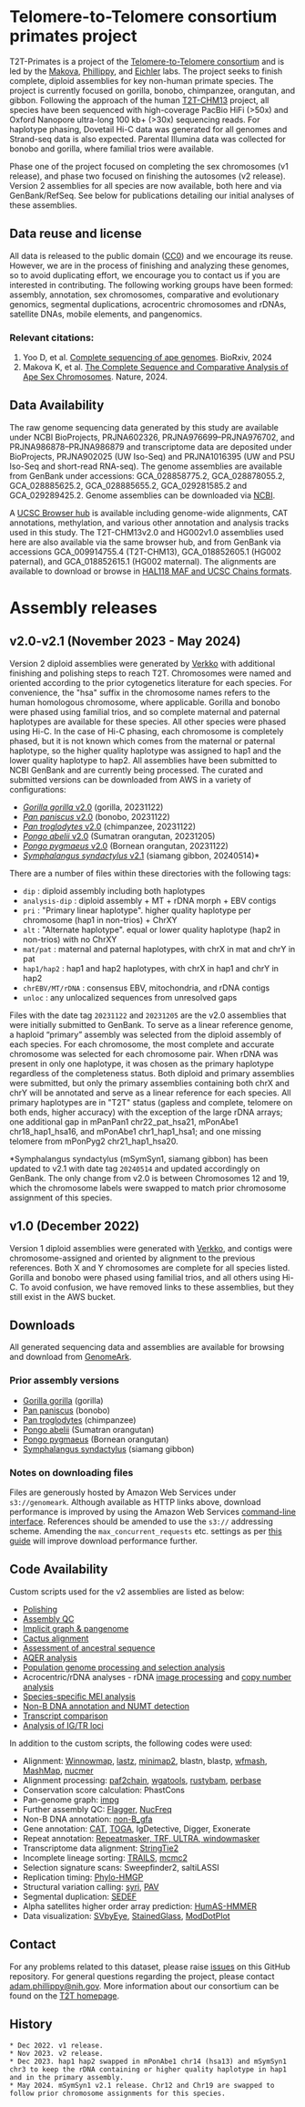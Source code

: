 # Telomere-to-Telomere consortium primates project
T2T-Primates is a project of the [Telomere-to-Telomere consortium](https://sites.google.com/ucsc.edu/t2tworkinggroup/) and is led by the [Makova](https://www.bx.psu.edu/makova_lab/), [Phillippy](https://genomeinformatics.github.io/), and [Eichler](https://eichlerlab.gs.washington.edu/) labs. The project seeks to finish complete, diploid assemblies for key non-human primate species. The project is currently focused on gorilla, bonobo, chimpanzee, orangutan, and gibbon. Following the approach of the human [T2T-CHM13](https://github.com/marbl/CHM13) project, all species have been sequenced with high-coverage PacBio HiFi (>50x) and Oxford Nanopore ultra-long 100 kb+ (>30x) sequencing reads. For haplotype phasing, Dovetail Hi-C data was generated for all genomes and Strand-seq data is also expected. Parental Illumina data was collected for bonobo and gorilla, where familial trios were available.

Phase one of the project focused on completing the sex chromosomes (v1 release), and phase two focused on finishing the autosomes (v2 release). Version 2 assemblies for all species are now available, both here and via GenBank/RefSeq. See below for publications detailing our initial analyses of these assemblies.

## Data reuse and license
All data is released to the public domain ([CC0](https://creativecommons.org/publicdomain/zero/1.0/)) and we encourage its reuse. However, we are in the process of finishing and analyzing these genomes, so to avoid duplicating effort, we encourage you to contact us if you are interested in contributing. The following working groups have been formed: assembly, annotation, sex chromosomes, comparative and evolutionary genomics, segmental duplications, acrocentric chromosomes and rDNAs, satellite DNAs, mobile elements, and pangenomics.

### Relevant citations:
1. Yoo D, et al. [Complete sequencing of ape genomes](https://www.biorxiv.org/content/10.1101/2024.07.31.605654v1). BioRxiv, 2024
2. Makova K, et al. [The Complete Sequence and Comparative Analysis of Ape Sex Chromosomes](https://doi.org/10.1038/s41586-024-07473-2). Nature, 2024.

## Data Availability
The raw genome sequencing data generated by this study are available under NCBI BioProjects, PRJNA602326, PRJNA976699–PRJNA976702, and PRJNA986878–PRJNA986879 and transcriptome data are deposited under BioProjects, PRJNA902025 (UW Iso-Seq) and PRJNA1016395 (UW and PSU Iso-Seq and short-read RNA-seq). The genome assemblies are available from GenBank under accessions: GCA_028858775.2, GCA_028878055.2, GCA_028885625.2, GCA_028885655.2, GCA_029281585.2 and GCA_029289425.2. Genome assemblies can be downloaded via [NCBI](https://www.ncbi.nlm.nih.gov/datasets/genome/?accession=GCF_028858775.2,GCF_029281585.2,GCF_028885625.2,GCF_028878055.2,GCF_028885655.2,GCF_029289425.2).

A [UCSC Browser hub](https://github.com/marbl/T2T-Browser) is available including genome-wide alignments, CAT annotations, methylation, and various other annotation and analysis tracks used in this study. The T2T-CHM13v2.0 and HG002v1.0 assemblies used here are also available via the same browser hub, and from GenBank via accessions GCA_009914755.4 (T2T-CHM13), GCA_018852605.1 (HG002 paternal), and GCA_018852615.1 (HG002 maternal). The alignments are available to download or browse in [HAL118 MAF and UCSC Chains formats](https://cglgenomics.ucsc.edu/february-2024-t2t-apes).

# Assembly releases
## v2.0-v2.1 (November 2023 - May 2024)
Version 2 diploid assemblies were generated by [Verkko](https://github.com/marbl/verkko) with additional finishing and polishing steps to reach T2T. Chromosomes were named and oriented according to the prior cytogenetics literature for each species. For convenience, the "hsa" suffix in the chromosome names refers to the human homologous chromosome, where applicable. Gorilla and bonobo were phased using familial trios, and so complete maternal and paternal haplotypes are available for these species. All other species were phased using Hi-C. In the case of Hi-C phasing, each chromosome is completely phased, but it is not known which comes from the maternal or paternal haplotype, so the higher quality haplotype was assigned to hap1 and the lower quality haplotype to hap2. All assemblies have been submitted to NCBI GenBank and are currently being processed. The curated and submitted versions can be downloaded from AWS in a variety of configurations:

- [_Gorilla gorilla_ v2.0](https://genomeark.s3.amazonaws.com/index.html?prefix=species/Gorilla_gorilla/mGorGor1/assembly_curated/) (gorilla, 20231122)
- [_Pan paniscus_ v2.0](https://genomeark.s3.amazonaws.com/index.html?prefix=species/Pan_paniscus/mPanPan1/assembly_curated/) (bonobo, 20231122)
- [_Pan troglodytes_ v2.0](https://genomeark.s3.amazonaws.com/index.html?prefix=species/Pan_troglodytes/mPanTro3/assembly_curated/) (chimpanzee, 20231122)
- [_Pongo abelii_ v2.0](https://genomeark.s3.amazonaws.com/index.html?prefix=species/Pongo_abelii/mPonAbe1/assembly_curated/) (Sumatran orangutan, 20231205)
- [_Pongo pygmaeus_ v2.0](https://genomeark.s3.amazonaws.com/index.html?prefix=species/Pongo_pygmaeus/mPonPyg2/assembly_curated/) (Bornean orangutan, 20231122)
- [_Symphalangus syndactylus_ v2.1](https://genomeark.s3.amazonaws.com/index.html?prefix=species/Symphalangus_syndactylus/mSymSyn1/assembly_curated/) (siamang gibbon, 20240514)*

There are a number of files within these directories with the following tags:

* `dip` : diploid assembly including both haplotypes  
* `analysis-dip` : diploid assembly + MT + rDNA morph + EBV contigs
* `pri` : "Primary linear haplotype". higher quality haplotype per chromosome (hap1 in non-trios) + ChrXY
* `alt` : "Alternate haplotype". equal or lower quality haplotype (hap2 in non-trios) with no ChrXY
* `mat/pat` : maternal and paternal haplotypes, with chrX in mat and chrY in pat
* `hap1/hap2` : hap1 and hap2 haplotypes, with chrX in hap1 and chrY in hap2
* `chrEBV/MT/rDNA` : consensus EBV, mitochondria, and rDNA contigs
* `unloc` : any unlocalized sequences from unresolved gaps

Files with the date tag `20231122` and `20231205` are the v2.0 assemblies that were initially submitted to GenBank. To serve as a linear reference genome, a haploid “primary” assembly was selected from the diploid assembly of each species. For each chromosome, the most complete and accurate chromosome was selected for each chromosome pair. When rDNA was present in only one haplotype, it was chosen as the primary haplotype regardless of the completeness status. Both diploid and primary assemblies were submitted, but only the primary assemblies containing both chrX and chrY will be annotated and serve as a linear reference for each species. 
All primary haplotypes are in "T2T" status (gapless and complete, telomere on both ends, higher accuracy) with the exception of the large rDNA arrays; one additional gap in mPanPan1 chr22_pat_hsa21, mPonAbe1 chr18_hap1_hsa16, and mPonAbe1 chr1_hap1_hsa1; and one missing telomere from mPonPyg2 chr21_hap1_hsa20.

*Symphalangus syndactylus (mSymSyn1, siamang gibbon) has been updated to v2.1 with date tag `20240514` and updated accordingly on GenBank. The only change from v2.0 is between Chromosomes 12 and 19, which the chromosome labels were swapped to match prior chromosome assignment of this species.

## v1.0 (December 2022)
Version 1 diploid assemblies were generated with [Verkko](https://github.com/marbl/verkko), and contigs were chromosome-assigned and oriented by alignment to the previous references. Both X and Y chromosomes are complete for all species listed. Gorilla and bonobo were phased using familial trios, and all others using Hi-C. To avoid confusion, we have removed links to these assemblies, but they still exist in the AWS bucket.

## Downloads
All generated sequencing data and assemblies are available for browsing and download from [GenomeArk](https://genomeark.github.io/t2t-all/).

### Prior assembly versions
- [Gorilla gorilla](https://genomeark.s3.amazonaws.com/index.html?prefix=species/Gorilla_gorilla/mGorGor1/assembly_curated/intermediates/) (gorilla)
- [Pan paniscus](https://genomeark.s3.amazonaws.com/index.html?prefix=species/Pan_paniscus/mPanPan1/assembly_curated/intermediates/) (bonobo)
- [Pan troglodytes](https://genomeark.s3.amazonaws.com/index.html?prefix=species/Pan_troglodytes/mPanTro3/assembly_curated/intermediates/) (chimpanzee)
- [Pongo abelii](https://genomeark.s3.amazonaws.com/index.html?prefix=species/Pongo_abelii/mPonAbe1/assembly_curated/intermediates/) (Sumatran orangutan)
- [Pongo pygmaeus](https://genomeark.s3.amazonaws.com/index.html?prefix=species/Pongo_pygmaeus/mPonPyg2/assembly_curated/intermediates/) (Bornean orangutan)
- [Symphalangus syndactylus](https://genomeark.s3.amazonaws.com/index.html?prefix=species/Symphalangus_syndactylus/mSymSyn1/assembly_curated/intermediates/) (siamang gibbon)

### Notes on downloading files
Files are generously hosted by Amazon Web Services under `s3://genomeark`. Although available as HTTP links above, download performance is improved by using the Amazon Web Services [command-line interface](https://aws.amazon.com/cli/). References should be amended to use the `s3://` addressing scheme. Amending the `max_concurrent_requests` etc. settings as per [this guide](https://docs.aws.amazon.com/cli/latest/topic/s3-config.html) will improve download performance further.

## Code Availability
Custom scripts used for the v2 assemblies are listed as below:
* [Polishing](https://github.com/arangrhie/T2T-Polish)
* [Assembly QC](https://github.com/EichlerLab/assembly_eval)
* [Implicit graph & pangenome](https://github.com/T2T-apes/ape_pangenome)
* [Cactus alignment](https://cglgenomics.ucsc.edu/february-2024-t2t-apes)
* [Assessment of ancestral sequence](https://github.com/vertgenlab/vglDocumentation/tree/master/primateT2T)
* [AQER analysis](https://github.com/shanksc/ancestral_state)
* [Population genome processing and selection analysis](https://github.com/Lqh09/T2T-Great-Ape-Diversity)
* Acrocentric/rDNA analyses - rDNA [image processing](https://github.com/jouyun/2024_Primate_rDNA) and [copy number analysis](https://github.com/borcherm/primate_rdna_cn)
* [Species-specific MEI analysis](https://github.com/Markloftus/t2t-ape-MEIs)
* [Non-B DNA annotation and NUMT detection](https://github.com/makovalab-psu/T2T_primate_autosomes)
* [Transcript comparison](https://github.com/canzarlab/apes_transcriptome_analysis)
* [Analysis of IG/TR loci](https://github.com/yana-safonova/primate_t2t_igtr)

In addition to the custom scripts, the following codes were used:
* Alignment: [Winnowmap](https://github.com/arangrhie/T2T-Polish/tree/master/winnowmap), [lastz](https://github.com/lastz/lastz), [minimap2](https://github.com/lh3/minimap2), blastn, blastp, [wfmash](https://github.com/waveygang/wfmash), [MashMap](https://github.com/marbl/MashMap), [nucmer](https://github.com/mummer4/mummer)
* Alignment processing: [paf2chain](https://github.com/AndreaGuarracino/paf2chain), [wgatools](http://github.com/wjwei-handsome/wgatools), [rustybam](https://github.com/mrvollger/rustybam), [perbase](https://github.com/sstadick/perbase)
* Conservation score calculation: PhastCons
* Pan-genome graph: [impg](https://github.com/pangenome/impg)
* Further assembly QC: [Flagger](https://github.com/mobinasri/flagger), [NucFreq](https://github.com/mrvollger/NucFreq)
* Non-B DNA annotation: [non-B_gfa](https://github.com/abcsFrederick/non-B_gfa)
* Gene annotation: [CAT](https://github.com/ComparativeGenomicsToolkit/Comparative-Annotation-Toolkit), [TOGA](https://github.com/hillerlab/TOGA), IgDetective, Digger, Exonerate
* Repeat annotation: [Repeatmasker, TRF, ULTRA, windowmasker](http://doua.prabi.fr/software/one-code-to-find-them-all)
* Transcriptome data alignment: [StringTie2](https://github.com/gpertea/stringtie)
* Incomplete lineage sorting: [TRAILS](https://github.com/rivasiker/trails), [mcmc2](https://github.com/stschiff/msmc2)
* Selection signature scans: Sweepfinder2, saltiLASSI
* Replication timing: [Phylo-HMGP](https://github.com/ma-compbio/Phylo-HMGP)
* Structural variation calling: [syri](https://github.com/schneebergerlab/syri), [PAV](https://github.com/EichlerLab/pav)
* Segmental duplication: [SEDEF](https://github.com/vpc-ccg/sedef)
* Alpha satellites higher order array prediction: [HumAS-HMMER](https://github.com/fedorrik/HumAS-HMMER_for_AnVIL)
* Data visualization: [SVbyEye](https://github.com/daewoooo/SVbyEye), [StainedGlass](https://github.com/mrvollger/StainedGlass), [ModDotPlot](https://github.com/marbl/ModDotPlot)


## Contact
For any problems related to this dataset, please raise [issues](https://github.com/marbl/Primates/issues) on this GitHub repository. For general questions regarding the project, please contact <adam.phillippy@nih.gov>. More information about our consortium can be found on the [T2T homepage](https://sites.google.com/ucsc.edu/t2tworkinggroup/).

## History

    * Dec 2022. v1 release.
    * Nov 2023. v2 release.
    * Dec 2023. hap1 hap2 swapped in mPonAbe1 chr14 (hsa13) and mSymSyn1 chr3 to keep the rDNA containing or higher quality haplotype in hap1 and in the primary assembly.
    * May 2024. mSymSyn1 v2.1 release. Chr12 and Chr19 are swapped to follow prior chromosome assignments for this species.
